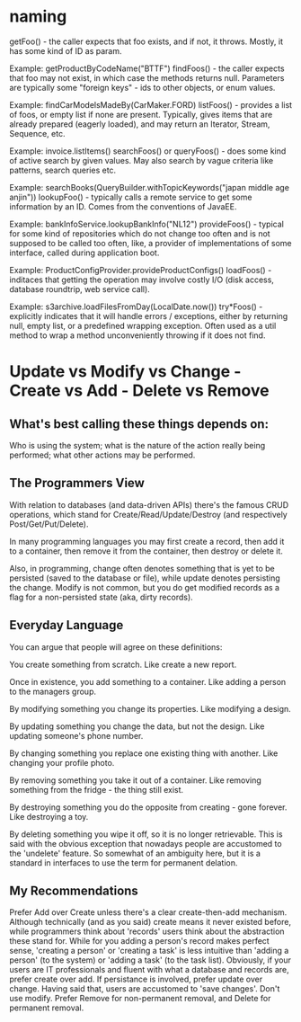 # naming
getFoo() - the caller expects that foo exists, and if not, it throws. Mostly, it has some kind of ID as param.

Example: getProductByCodeName("BTTF")
findFoos() - the caller expects that foo may not exist, in which case the methods returns null. Parameters are typically some "foreign keys" - ids to other objects, or enum values.

Example: findCarModelsMadeBy(CarMaker.FORD)
listFoos() - provides a list of foos, or empty list if none are present. Typically, gives items that are already prepared (eagerly loaded), and may return an Iterator, Stream, Sequence, etc.

Example: invoice.listItems()
searchFoos() or queryFoos() - does some kind of active search by given values. May also search by vague criteria like patterns, search queries etc.

Example: searchBooks(QueryBuilder.withTopicKeywords("japan middle age anjin"))
lookupFoo() - typically calls a remote service to get some information by an ID. Comes from the conventions of JavaEE.

Example: bankInfoService.lookupBankInfo("NL12")
provideFoos() - typical for some kind of repositories which do not change too often and is not supposed to be called too often, like, a provider of implementations of some interface, called during application boot.

Example: ProductConfigProvider.provideProductConfigs()
loadFoos() - inditaces that getting the operation may involve costly I/O (disk access, database roundtrip, web service call).

Example: s3archive.loadFilesFromDay(LocalDate.now())
try*Foos() - explicitly indicates that it will handle errors / exceptions, either by returning null, empty list, or a predefined wrapping exception. Often used as a util method to wrap a method unconveniently throwing if it does not find.


# Update vs Modify vs Change - Create vs Add - Delete vs Remove

## What's best calling these things depends on:

Who is using the system;
what is the nature of the action really being performed;
what other actions may be performed.
## The Programmers View
With relation to databases (and data-driven APIs) there's the famous CRUD operations, which stand for Create/Read/Update/Destroy (and respectively Post/Get/Put/Delete).

In many programming languages you may first create a record, then add it to a container, then remove it from the container, then destroy or delete it.

Also, in programming, change often denotes something that is yet to be persisted (saved to the database or file), while update denotes persisting the change. Modify is not common, but you do get modified records as a flag for a non-persisted state (aka, dirty records).

## Everyday Language
You can argue that people will agree on these definitions:

You create something from scratch. Like create a new report.

Once in existence, you add something to a container. Like adding a person to the managers group.

By modifying something you change its properties. Like modifying a design.

By updating something you change the data, but not the design. Like updating someone's phone number.

By changing something you replace one existing thing with another. Like changing your profile photo.

By removing something you take it out of a container. Like removing something from the fridge - the thing still exist.

By destroying something you do the opposite from creating - gone forever. Like destroying a toy.

By deleting something you wipe it off, so it is no longer retrievable. This is said with the obvious exception that nowadays people are accustomed to the 'undelete' feature. So somewhat of an ambiguity here, but it is a standard in interfaces to use the term for permanent delation.

## My Recommendations
Prefer Add over Create unless there's a clear create-then-add mechanism. Although technically (and as you said) create means it never existed before, while programmers think about 'records' users think about the abstraction these stand for. While for you adding a person's record makes perfect sense, 'creating a person' or 'creating a task' is less intuitive than 'adding a person' (to the system) or 'adding a task' (to the task list). Obviously, if your users are IT professionals and fluent with what a database and records are, prefer create over add.
If persistance is involved, prefer update over change. Having said that, users are accustomed to 'save changes'. Don't use modify.
Prefer Remove for non-permanent removal, and Delete for permanent removal.